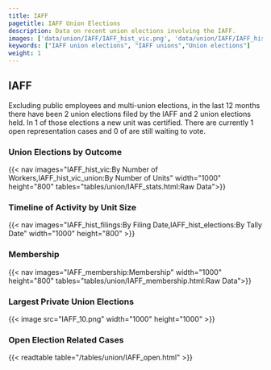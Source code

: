 ```yaml
---
title: IAFF
pagetitle: IAFF Union Elections
description: Data on recent union elections involving the IAFF.
images: ['data/union/IAFF/IAFF_hist_vic.png', 'data/union/IAFF/IAFF_hist_size.png', 'data/union/IAFF/IAFF_10.png']
keywords: ["IAFF union elections", "IAFF unions","Union elections"]
weight: 1
---
```

##  IAFF

Excluding public employees and multi-union elections, in the last 12 months there have been 2 union elections filed by the IAFF and 2 union elections held. In 1 of those elections a new unit was certified. There are currently 1 open representation cases and 0 of are still waiting to vote.

### Union Elections by Outcome
{{< nav images="IAFF_hist_vic:By Number of Workers,IAFF_hist_vic_union:By Number of Units" width="1000" height="800" tables="tables/union/IAFF_stats.html:Raw Data">}}

### Timeline of Activity by Unit Size
{{< nav images="IAFF_hist_filings:By Filing Date,IAFF_hist_elections:By Tally Date" width="1000" height="800" >}}

### Membership
{{< nav images="IAFF_membership:Membership" width="1000" height="800" tables="tables/union/IAFF_membership.html:Raw Data">}}

### Largest Private Union Elections
{{< image src="IAFF_10.png" width="1000" height="1000"  >}}

### Open Election Related Cases
{{< readtable table="/tables/union/IAFF_open.html" >}}

